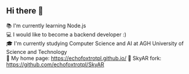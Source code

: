 ## Hi there 👋

:books: I'm currently learning Node.js\
:computer: I would like to become a backend developer :)\
:mortar_board: I'm currently studying Computer Science and AI at AGH University of Science and Technology\
🔗 My home page: https://echofoxtrotpl.github.io/
🔗 SkyAR fork: https://github.com/echofoxtrotpl/SkyAR
